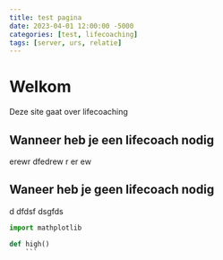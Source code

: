 ```yaml
---
title: test pagina
date: 2023-04-01 12:00:00 -5000
categories: [test, lifecoaching]
tags: [server, urs, relatie]
---
```


# Welkom

Deze site gaat over lifecoaching 

## Wanneer heb je een lifecoach nodig

erewr
dfedrew
r
er
ew

## Waneer heb je geen lifecoach nodig

d
dfdsf
dsgfds

```python
import mathplotlib

def high()
    ```